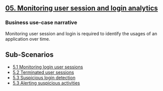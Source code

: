 ## [05. Monitoring user session and login analytics]()

### Business use-case narrative

Monitoring user session and login is required to identify the usages of an application over time.    

 ## Sub-Scenarios
 - [5.1 Monitoring login user sessions]()
 - [5.2 Terminated user sessions]()
 - [5.3 Suspicious login detection]()
 - [5.3 Alerting suspicious activities]()

